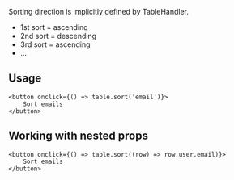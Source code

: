 

Sorting direction is implicitly defined by TableHandler.
- 1st sort = ascending
- 2nd sort = descending
- 3rd sort = ascending
- ...



## Usage


```svelte
<button onclick={() => table.sort('email')}>
    Sort emails
</button>
```

## Working with nested props

```svelte
<button onclick={() => table.sort((row) => row.user.email)}>
    Sort emails
</button>
```